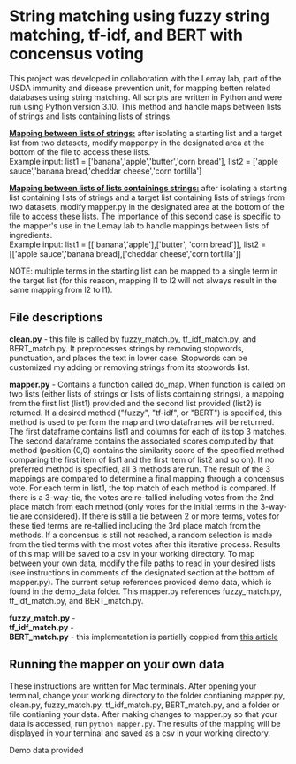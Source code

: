 # String matching using fuzzy string matching, tf-idf, and BERT with concensus voting
This project was developed in collaboration with the Lemay lab, part of the USDA immunity and disease prevention unit, for mapping betten related databases using string matching. All scripts are written in Python and were run using Python version 3.10.
This method and handle maps between lists of strings and lists containing lists of strings.</br>

<ins>**Mapping between lists of strings:**</ins> after isolating a starting list and a target list from two datasets, modify mapper.py in the designated area at the bottom of the file to access these lists.</br>
Example input: list1 = ['banana','apple','butter','corn bread'], list2 = ['apple sauce','banana bread,'cheddar cheese','corn tortilla']</br>

<ins>**Mapping between lists of lists containings strings:**</ins> after isolating a starting list containing lists of strings and a target list containing lists of strings from two datasets, modify mapper.py in the designated area at the bottom of the file to access these lists. 
The importance of this second case is specific to the mapper's use in the Lemay lab to handle mappings between lists of ingredients.</br>
Example input: list1 = [['banana','apple'],['butter', 'corn bread']], list2 = [['apple sauce','banana bread],['cheddar cheese','corn tortilla']]</br>

NOTE: multiple terms in the starting list can be mapped to a single term in the target list (for this reason, mapping l1 to l2 will not always result in the same mapping from l2 to l1).
## File descriptions
**clean.py** - this file is called by fuzzy_match.py, tf_idf_match.py, and BERT_match.py. It preprocesses strings by removing stopwords, punctuation, and places the text in lower case. Stopwords can be customized my adding or removing strings from its stopwords list.</br>

**mapper.py** - Contains a function called do_map. When function is called on two lists (either lists of strings or lists of lists containing strings), a mapping from the first list (list1) provided and the second list provided (list2) is returned. If a desired method ("fuzzy", "tf-idf", or "BERT") is specified, this method is used to perform the map and two dataframes will be returned. The first dataframe contains list1 and columns for each of its top 3 matches. The second dataframe contains the associated scores computed by that method (position (0,0) contains the similarity score of the specified method comparing the first item of list1 and the first item of list2 and so on). If no preferred method is specified, all 3 methods are run. The result of the 3 mappings are compared to determine a final mapping through a concensus vote. For each term in list1, the top match of each method is compared. If there is a 3-way-tie, the votes are re-tallied including votes from the 2nd place match from each method (only votes for the initial terms in the 3-way-tie are considered). If there is still a tie between 2 or more terms, votes for these tied terms are re-tallied including the 3rd place match from the methods. If a concensus is still not reached, a random selection is made from the tied terms with the most votes after this iterative process. Results of this map will be saved to a csv in your working directory. To map between your own data, modify the file paths to read in your desired lists (see instructions in comments of the designated section at the bottom of mapper.py). The current setup references provided demo data, which is found in the demo_data folder. This mapper.py references fuzzy_match.py, tf_idf_match.py, and BERT_match.py.</br>

**fuzzy_match.py** - </br>
**tf_idf_match.py** - </br>
**BERT_match.py** - this implementation is partially coppied from [this article](https://towardsdatascience.com/bert-for-measuring-text-similarity-eec91c6bf9e1) </br>


## Running the mapper on your own data
These instructions are written for Mac terminals. After opening your terminal, change your working directory to the folder contianing mapper.py, clean.py, fuzzy_match.py, tf_idf_match.py, BERT_match.py, and a folder or file contianing your data. After making changes to mapper.py so that your data is accessed, run ```python mapper.py```. The results of the mapping will be displayed in your terminal and saved as a csv in your working directory.


Demo data provided
